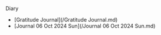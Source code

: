 Diary 

- [Gratitude Journal](/Gratitude Journal.md)
- [Journal  06 Oct 2024 Sun](/Journal  06 Oct 2024 Sun.md)

